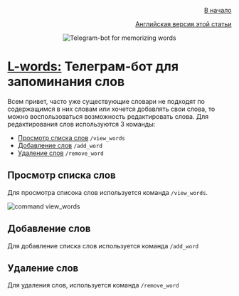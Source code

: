 <p align="right" width="100%"><a href="https://sploid.github.io/ru">В начало</a></p>
<p align="right" width="100%"><a href="https://sploid.github.io/bot/add_remove_word">Английская версия этой статьи</a></p>

<p align="center" width="100%"><img src="https://sploid.github.io/imgs/bot_logo.png" alt="Telegram-bot for memorizing words"></p>

# [L-words:](https://t.me/l_words_bot) Телеграм-бот для запоминания слов

Всем привет, часто уже существующие словари не подходят по содержащимся в них словам или хочется добавлять свои слова,
то можно воспользоваться возможность редактировать слова. Для редактирования слов используются 3 команды:

- [Просмотр списка слов](#просмотр-списка-слов) `/view_words`
- [Добавление слов](#добавление-слов) `/add_word`
- [Удаление слов](#удаление-слов) `/remove_word`

## Просмотр списка слов

Для просмотра списока слов используется команда `/view_words`.

![command view_words](https://sploid.github.io/imgs/bot_add_words/1_add.png)

## Добавление слов

Для добавление списка слов используется команда `/add_word`

## Удаление слов

Для удаления слов, используется команда `/remove_word`
